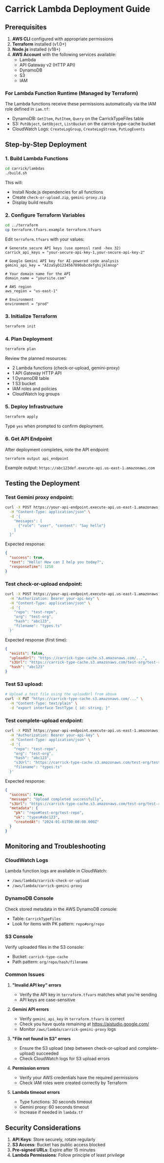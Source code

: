 # Carrick Lambda Deployment Guide


## Prerequisites

1. **AWS CLI** configured with appropriate permissions
2. **Terraform** installed (v1.0+)
3. **Node.js** installed (v18+)
4. **AWS Account** with the following services available:
   - Lambda
   - API Gateway v2 (HTTP API)
   - DynamoDB
   - S3
   - IAM


### For Lambda Function Runtime (Managed by Terraform)

The Lambda functions receive these permissions automatically via the IAM role defined in `iam.tf`:
- DynamoDB: `GetItem`, `PutItem`, `Query` on the CarrickTypeFiles table
- S3: `PutObject`, `GetObject`, `ListBucket` on the carrick-type-cache bucket
- CloudWatch Logs: `CreateLogGroup`, `CreateLogStream`, `PutLogEvents`

## Step-by-Step Deployment

### 1. Build Lambda Functions

```bash
cd carrick/lambdas
./build.sh
```

This will:
- Install Node.js dependencies for all functions
- Create `check-or-upload.zip`, `gemini-proxy.zip`
- Display build results

### 2. Configure Terraform Variables

```bash
cd ../terraform
cp terraform.tfvars.example terraform.tfvars
```

Edit `terraform.tfvars` with your values:

```hcl
# Generate secure API keys (use openssl rand -hex 32)
carrick_api_keys = "your-secure-api-key-1,your-secure-api-key-2"

# Google Gemini API key for AI-powered code analysis
gemini_api_key = "AIzaSyD1234567890abcdefghijklmnop"

# Your domain name for the API
domain_name = "yoursite.com"

# AWS region
aws_region = "us-east-1"

# Environment
environment = "prod"
```

### 3. Initialize Terraform

```bash
terraform init
```

### 4. Plan Deployment

```bash
terraform plan
```

Review the planned resources:
- 2 Lambda functions (check-or-upload, gemini-proxy)
- 1 API Gateway HTTP API
- 1 DynamoDB table
- 1 S3 bucket
- IAM roles and policies
- CloudWatch log groups

### 5. Deploy Infrastructure

```bash
terraform apply
```

Type `yes` when prompted to confirm deployment.

### 6. Get API Endpoint

After deployment completes, note the API endpoint:

```bash
terraform output api_endpoint
```

Example output: `https://abc123def.execute-api.us-east-1.amazonaws.com`

## Testing the Deployment

### Test Gemini proxy endpoint:

```bash
curl -X POST https://your-api-endpoint.execute-api.us-east-1.amazonaws.com/gemini/chat \
  -H "Content-Type: application/json" \
  -d '{
    "messages": [
      {"role": "user", "content": "Say hello"}
    ]
  }'
```

Expected response:
```json
{
  "success": true,
  "text": "Hello! How can I help you today?",
  "responseTime": 1250
}
```

### Test check-or-upload endpoint:

```bash
curl -X POST https://your-api-endpoint.execute-api.us-east-1.amazonaws.com/types/check-or-upload \
  -H "Authorization: Bearer your-api-key" \
  -H "Content-Type: application/json" \
  -d '{
    "repo": "test-repo",
    "org": "test-org",
    "hash": "abc123",
    "filename": "types.ts"
  }'
```

Expected response (first time):
```json
{
  "exists": false,
  "uploadUrl": "https://carrick-type-cache.s3.amazonaws.com/...",
  "s3Url": "https://carrick-type-cache.s3.amazonaws.com/test-org/test-repo/abc123/types.ts",
  "hash": "abc123"
}
```

### Test S3 upload:

```bash
# Upload a test file using the uploadUrl from above
curl -X PUT "https://carrick-type-cache.s3.amazonaws.com/..." \
  -H "Content-Type: text/plain" \
  -d "export interface TestType { id: string; }"
```

### Test complete-upload endpoint:

```bash
curl -X POST https://your-api-endpoint.execute-api.us-east-1.amazonaws.com/types/complete-upload \
  -H "Authorization: Bearer your-api-key" \
  -H "Content-Type: application/json" \
  -d '{
    "repo": "test-repo",
    "org": "test-org",
    "hash": "abc123",
    "s3Url": "https://carrick-type-cache.s3.amazonaws.com/test-org/test-repo/abc123/types.ts",
    "filename": "types.ts"
  }'
```

Expected response:
```json
{
  "success": true,
  "message": "Upload completed successfully",
  "s3Url": "https://carrick-type-cache.s3.amazonaws.com/test-org/test-repo/abc123/types.ts",
  "metadata": {
    "pk": "repo#test-org/test-repo",
    "sk": "types#abc123",
    "createdAt": "2024-01-01T00:00:00.000Z"
  }
}
```

## Monitoring and Troubleshooting

### CloudWatch Logs

Lambda function logs are available in CloudWatch:
- `/aws/lambda/carrick-check-or-upload`
- `/aws/lambda/carrick-gemini-proxy`

### DynamoDB Console

Check stored metadata in the AWS DynamoDB console:
- Table: `CarrickTypeFiles`
- Look for items with PK pattern: `repo#org/repo`

### S3 Console

Verify uploaded files in the S3 console:
- Bucket: `carrick-type-cache`
- Path pattern: `org/repo/hash/filename`

### Common Issues

1. **"Invalid API key" errors**
   - Verify the API key in `terraform.tfvars` matches what you're sending
   - API keys are case-sensitive

2. **Gemini API errors**
   - Verify `gemini_api_key` in `terraform.tfvars` is correct
   - Check you have quota remaining at https://aistudio.google.com/
   - Monitor `/aws/lambda/carrick-gemini-proxy` logs

3. **"File not found in S3" errors**
   - Ensure the S3 upload (step between check-or-upload and complete-upload) succeeded
   - Check CloudWatch logs for S3 upload errors

4. **Permission errors**
   - Verify your AWS credentials have the required permissions
   - Check IAM roles were created correctly by Terraform

5. **Lambda timeout errors**
   - Type functions: 30 seconds timeout
   - Gemini proxy: 60 seconds timeout
   - Increase if needed in `lambda.tf`

## Security Considerations

1. **API Keys**: Store securely, rotate regularly
2. **S3 Access**: Bucket has public access blocked
3. **Pre-signed URLs**: Expire after 15 minutes
4. **Lambda Permissions**: Follow principle of least privilege
